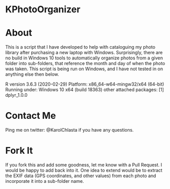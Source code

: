 # KPhotoOrganizer

About
=====
This is a script that I have developed to help with cataloguing my photo library after purchasing a new laptop with Windows. Surprisingly, there are no build in Windows 10 tools to automatically organize photos from a given folder into sub-folders, that reference the month and day of when the photo was taken.
This script is being run on Windows, and I have not tested in on anything else then below.

R version 3.6.3 (2020-02-29)
Platform: x86_64-w64-mingw32/x64 (64-bit)
Running under: Windows 10 x64 (build 18363)
other attached packages:
[1] dplyr_1.0.0

Contact Me
==========
Ping me on twitter: @KarolChlasta if you have any questions.

Fork It
=======
If you fork this and add some goodness, let me know with a Pull Request. I would be happy to add back into it.
One idea to extend would be to extract the EXIF data (GPS coordinates, and other values)
from each photo and incorporate it into a sub-folder name.
